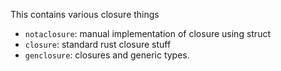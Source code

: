 This contains various closure things

* `notaclosure`: manual implementation of closure using struct
* `closure`: standard rust closure stuff
* `genclosure`: closures and generic types.
